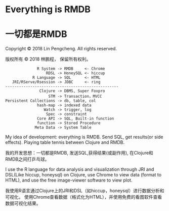 # Everything is RMDB 
# 一切都是RMDB

Copyright © 2018 Lin Pengcheng. All rights reserved.

版权所有 © 2018 林鹏程， 保留所有权利。

```
              R System -> RMDB     <- Chrome
                  RDSL -> HoneySQL <- hiccup
            R Language -> SQL      <- HTML
   JRI/RServe/Rsession -> JDBC     <- ring
--------------------------------------------------
               Clojure -> DBMS, Super Foxpro
                   STM -> Transaction，MVCC
Persistent Collections -> db, table, col
              hash-map -> indexed data
                 Watch -> trigger, log
                  Spec -> constraint
              Core API -> SQL, Built-in function
              function -> Stored Procedure
             Meta Data -> System Table
```

My idea of development: 
everything is RMDB. 
Send SQL, get results(or side effects).
Playing table tennis between Clojure and RMDB.

我的开发思想：一切都是RMDB,
发送SQL,获得结果(或副作用),
在Clojure和RMDB之间打乒乓球。

I use the R language for data analysis and visualization 
through JRI and DSL(Like hiccup, honeysql) on Clojure, 
use Chrome to view data (format to HTML), 
and use the free image-viewer software to view plot.

我使用R语言通过Clojure上的JRI和DSL（如hiccup，honeysql）进行数据分析和可视化，
使用Chrome查看数据（格式化为HTML），并使用免费的看图软件查看数据可视化结果。
